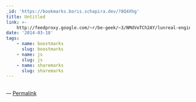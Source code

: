 ```yaml
---
_id: 'https://bookmarks.boris.schapira.dev/?8Q4Xhg'
title: Untitled
link: >-
    http://feedproxy.google.com/~r/be-geek/~3/NMdVoTCh2AY/lunreal-engine-4-porte-dans-firefox-sans-plugin-122190
date: '2014-03-18'
tags:
    - name: boostmarks
      slug: boostmarks
    - name: js
      slug: js
    - name: sharemarks
      slug: sharemarks
---
```


<br>&#8212;
<a href="https://bookmarks.boris.schapira.dev/?8Q4Xhg" title="Permalink">Permalink</a>
